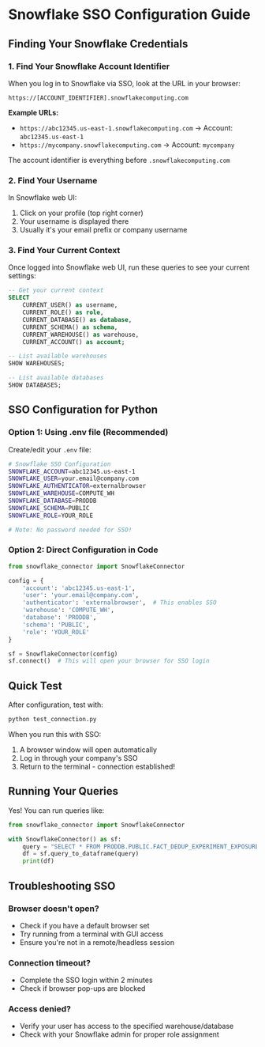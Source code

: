 # Snowflake SSO Configuration Guide

## Finding Your Snowflake Credentials

### 1. Find Your Snowflake Account Identifier

When you log in to Snowflake via SSO, look at the URL in your browser:

```
https://[ACCOUNT_IDENTIFIER].snowflakecomputing.com
```

**Example URLs:**
- `https://abc12345.us-east-1.snowflakecomputing.com` → Account: `abc12345.us-east-1`
- `https://mycompany.snowflakecomputing.com` → Account: `mycompany`

The account identifier is everything before `.snowflakecomputing.com`

### 2. Find Your Username

In Snowflake web UI:
1. Click on your profile (top right corner)
2. Your username is displayed there
3. Usually it's your email prefix or company username

### 3. Find Your Current Context

Once logged into Snowflake web UI, run these queries to see your current settings:

```sql
-- Get your current context
SELECT 
    CURRENT_USER() as username,
    CURRENT_ROLE() as role,
    CURRENT_DATABASE() as database,
    CURRENT_SCHEMA() as schema,
    CURRENT_WAREHOUSE() as warehouse,
    CURRENT_ACCOUNT() as account;

-- List available warehouses
SHOW WAREHOUSES;

-- List available databases
SHOW DATABASES;
```

## SSO Configuration for Python

### Option 1: Using .env file (Recommended)

Create/edit your `.env` file:

```bash
# Snowflake SSO Configuration
SNOWFLAKE_ACCOUNT=abc12345.us-east-1
SNOWFLAKE_USER=your.email@company.com
SNOWFLAKE_AUTHENTICATOR=externalbrowser
SNOWFLAKE_WAREHOUSE=COMPUTE_WH
SNOWFLAKE_DATABASE=PRODDB
SNOWFLAKE_SCHEMA=PUBLIC
SNOWFLAKE_ROLE=YOUR_ROLE

# Note: No password needed for SSO!
```

### Option 2: Direct Configuration in Code

```python
from snowflake_connector import SnowflakeConnector

config = {
    'account': 'abc12345.us-east-1',
    'user': 'your.email@company.com',
    'authenticator': 'externalbrowser',  # This enables SSO
    'warehouse': 'COMPUTE_WH',
    'database': 'PRODDB',
    'schema': 'PUBLIC',
    'role': 'YOUR_ROLE'
}

sf = SnowflakeConnector(config)
sf.connect()  # This will open your browser for SSO login
```

## Quick Test

After configuration, test with:

```bash
python test_connection.py
```

When you run this with SSO:
1. A browser window will open automatically
2. Log in through your company's SSO
3. Return to the terminal - connection established!

## Running Your Queries

Yes! You can run queries like:

```python
from snowflake_connector import SnowflakeConnector

with SnowflakeConnector() as sf:
    query = "SELECT * FROM PRODDB.PUBLIC.FACT_DEDUP_EXPERIMENT_EXPOSURE LIMIT 1"
    df = sf.query_to_dataframe(query)
    print(df)
```

## Troubleshooting SSO

### Browser doesn't open?
- Check if you have a default browser set
- Try running from a terminal with GUI access
- Ensure you're not in a remote/headless session

### Connection timeout?
- Complete the SSO login within 2 minutes
- Check if browser pop-ups are blocked

### Access denied?
- Verify your user has access to the specified warehouse/database
- Check with your Snowflake admin for proper role assignment

